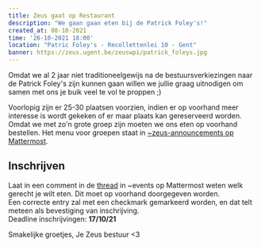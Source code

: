 ```yaml
---
title: Zeus gaat op Restaurant
description: "We gaan gaan eten bij de Patrick Foley's!"
created_at: 08-10-2021
time: '26-10-2021 18:00'
location: "Patric Foley's - Recollettenlei 10 - Gent"
banner: https://zeus.ugent.be/zeuswpi/patrick_foleys.jpg
---
```



Omdat we al 2 jaar niet traditioneelgewijs na de bestuursverkiezingen naar de Patrick Foley's zijn kunnen gaan willen we jullie graag uitnodigen om samen met ons je buik veel te vol te proppen ;)

Voorlopig zijn er 25-30 plaatsen voorzien, indien er op voorhand meer interesse is wordt gekeken of er maar plaats kan gereserveerd worden. Omdat we met zo'n grote groep zijn moeten we ons eten op voorhand bestellen. Het menu voor groepen staat in [~zeus-announcements op Mattermost](https://mattermost.zeus.gent/zeus/pl/3tw5yxgwz3ys584q1w7uwmakqo).

## Inschrijven
Laat in een comment in de [thread](https://mattermost.zeus.gent/zeus/pl/nnsqsqms3jrabn8hc6i5cuh7pr) in ~events op Mattermost weten welk gerecht je wilt eten. Dit moet op voorhand doorgegeven worden.  
Een correcte entry zal met een checkmark gemarkeerd worden, en dat telt meteen als bevestiging van inschrijving.  
Deadline inschrijvingen: **17/10/21**


Smakelijke groetjes,
Je Zeus bestuur <3